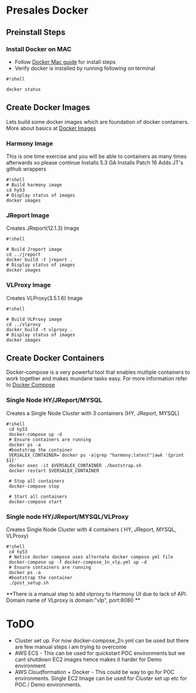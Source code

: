 # Presales Docker # 

## Preinstall Steps ##

### Install Docker on MAC ###

 * Follow [Docker Mac guide](https://docs.docker.com/docker-for-mac/) for install steps
 * Verify docker is installed by running following on terminal
    

```
#!shell

docker status
```

## Create Docker Images ##
Lets build some docker images which are foundation of docker containers. More about basics at [Docker Images](https://docs.docker.com/engine/tutorials/dockerimages/) 

### Harmony Image ###
 This is one time exercise and you will be able to containers as many times afterwards so please continue
    Installs 5.3 GA 
    Installs Patch 16
    Adds JT's github wrappers

```
#!shell
# Build harmony image
cd hy53
# Display status of images
docker images
```

### JReport Image ###
Creates JReport(12.1.3) Image

```
#!shell

# Build Jreport image
cd ../jreport
docker build -t jreport .
# Display status of images
docker images
```

### VLProxy Image ###
Creates VLProxy(3.5.1.6) Image

```
#!shell

# Build VLProxy image
cd ../vlproxy
docker build -t vlproxy .
# Display status of images
docker images
```

## Create Docker Containers ##

Docker-compose is a very powerful tool that enables multiple containers to work together and makes mundane tasks easy. For more information refer to [Docker Compose](https://docs.docker.com/compose/compose-file/)

### Single Node HY/JReport/MYSQL ###
 Creates a Single Node Cluster with 3 containers (HY, JReport, MYSQL)


```
#!shell
 cd hy53
 docker-compose up -d
 # Ensure containers are running
 docker ps -a
 #bootstrap the container
 VERSALEX_CONTAINER=`docker ps -a|grep "harmony:latest"|awk '{print $1}'`
 docker exec -it $VERSALEX_CONTAINER ./bootstrap.sh
 docker restart $VERSALEX_CONTAINER 

 # Stop all containers
 docker-compose stop
 
 # Start all containers
 docker-compose start
```

### Single node HY/JReport/MYSQL/VLProxy ###
 Creates Single Node Cluster with 4 containers ( HY, JReport, MYSQL, VLProxy)
 
```
#!shell
 cd hy53
 # Notice docker compose uses alternate docker compose yml file
 docker-compose up -f docker-compose_1n_vlp.yml up -d
 # Ensure containers are running
 docker ps -a
 #bootstrap the container
 ./post_setup.sh
```
 **There is a manual step to add vlproxy to Harmony UI due to lack of API.
          Domain name of VLproxy is domain:"vlp", port:8080
**

# ToDO #

* Cluster set up. For now docker-compose_2n.yml can be used but there are few manual steps i am trying to overcome
* AWS ECS - This can be used for quickstart POC environments but we cant shutdown EC2 images hence makes it harder for Demo environment
* AWS Cloudformation + Docker - This could be way to go for POC environments. Single EC2 Image can be used for Cluster set up etc for POC / Demo environments.
